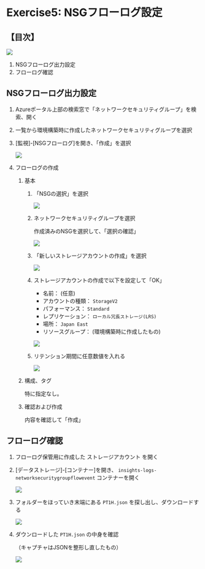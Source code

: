 # Exercise5: NSGフローログ設定

## 【目次】

![](images/ex05-0000-flowlog.png)

1. NSGフローログ出力設定
1. フローログ確認

## NSGフローログ出力設定

1. Azureポータル上部の検索窓で「ネットワークセキュリティグループ」を検索、開く

1. 一覧から環境構築時に作成したネットワークセキュリティグループを選択

1. [監視]-[NSGフローログ]を開き、「作成」を選択

    ![](images/ex05-0101-flowlog.png)

1. フローログの作成

    1. 基本

        1. 「NSGの選択」を選択

            ![](images/ex05-0102-flowlog.png)

        1. ネットワークセキュリティグループを選択

            作成済みのNSGを選択して、「選択の確認」

            ![](images/ex05-0103-flowlog.png)

        1. 「新しいストレージアカウントの作成」を選択

            ![](images/ex05-0104-flowlog.png)

        1. ストレージアカウントの作成で以下を設定して「OK」

            * 名前： (任意)
            * アカウントの種類： `StorageV2`
            * パフォーマンス： `Standard`
            * レプリケーション： `ローカル冗長ストレージ(LRS)`
            * 場所： `Japan East`
            * リソースグループ： (環境構築時に作成したもの)

            ![](images/ex05-0105-flowlog.png)

        1. リテンション期間に任意数値を入れる

            ![](images/ex05-0106-flowlog.png)

    1. 構成、タグ

        特に指定なし。

    1. 確認および作成

        内容を確認して「作成」


## フローログ確認

1. フローログ保管用に作成した ストレージアカウント を開く

1. [データストレージ]-[コンテナー]を開き、 `insights-logs-networksecuritygroupflowevent` コンテナーを開く

    ![](images/ex05-0201-flowlog.png)

1. フォルダーをほっていき末端にある `PT1H.json` を探し出し、ダウンロードする

    ![](images/ex05-0202-flowlog.png)

1. ダウンロードした `PT1H.json` の中身を確認

    （キャプチャはJSONを整形し直したもの）

    ![](images/ex05-0203-flowlog.png)


